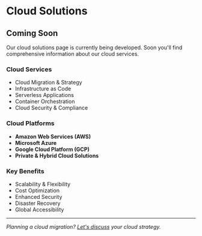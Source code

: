 # Cloud Solutions

## Coming Soon

Our cloud solutions page is currently being developed. Soon you'll find comprehensive information about our cloud services.

### Cloud Services

- Cloud Migration & Strategy
- Infrastructure as Code
- Serverless Applications
- Container Orchestration
- Cloud Security & Compliance

### Cloud Platforms

- **Amazon Web Services (AWS)**
- **Microsoft Azure**
- **Google Cloud Platform (GCP)**
- **Private & Hybrid Cloud Solutions**

### Key Benefits

- Scalability & Flexibility
- Cost Optimization
- Enhanced Security
- Disaster Recovery
- Global Accessibility

---

*Planning a cloud migration? [Let's discuss](/contact-us) your cloud strategy.*
